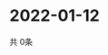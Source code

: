 # 2022-01-12
  共 0条

  <!-- BEGIN -->
  <!-- 最后更新时间Wed Jan 12 2022 13:15:42 GMT+0000 (Coordinated Universal Time) -->
  
  <!-- END -->
  
  